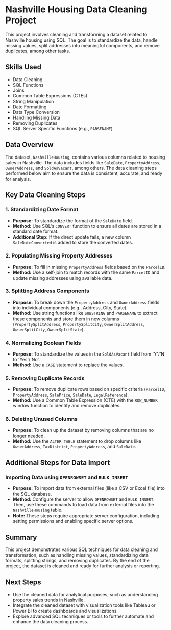 # Nashville Housing Data Cleaning Project

This project involves cleaning and transforming a dataset related to Nashville housing using SQL. The goal is to standardize the data, handle missing values, split addresses into meaningful components, and remove duplicates, among other tasks.

## Skills Used

- Data Cleaning
- SQL Functions
- Joins
- Common Table Expressions (CTEs)
- String Manipulation
- Date Formatting
- Data Type Conversion
- Handling Missing Data
- Removing Duplicates
- SQL Server Specific Functions (e.g., `PARSENAME`)

## Data Overview

The dataset, `NashvilleHousing`, contains various columns related to housing sales in Nashville. The data includes fields like `SaleDate`, `PropertyAddress`, `OwnerAddress`, and `SoldAsVacant`, among others. The data cleaning steps performed below aim to ensure the data is consistent, accurate, and ready for analysis.

## Key Data Cleaning Steps

### 1. Standardizing Date Format

- **Purpose:** To standardize the format of the `SaleDate` field.
- **Method:** Use SQL's `CONVERT` function to ensure all dates are stored in a standard date format.
- **Additional Step:** If the direct update fails, a new column `SaleDateConverted` is added to store the converted dates.

### 2. Populating Missing Property Addresses

- **Purpose:** To fill in missing `PropertyAddress` fields based on the `ParcelID`.
- **Method:** Use a self-join to match records with the same `ParcelID` and update missing addresses using available data.

### 3. Splitting Address Components

- **Purpose:** To break down the `PropertyAddress` and `OwnerAddress` fields into individual components (e.g., Address, City, State).
- **Method:** Use string functions like `SUBSTRING` and `PARSENAME` to extract these components and store them in new columns (`PropertySplitAddress`, `PropertySplitCity`, `OwnerSplitAddress`, `OwnerSplitCity`, `OwnerSplitState`).

### 4. Normalizing Boolean Fields

- **Purpose:** To standardize the values in the `SoldAsVacant` field from 'Y'/'N' to 'Yes'/'No'.
- **Method:** Use a `CASE` statement to replace the values.

### 5. Removing Duplicate Records

- **Purpose:** To remove duplicate rows based on specific criteria (`ParcelID`, `PropertyAddress`, `SalePrice`, `SaleDate`, `LegalReference`).
- **Method:** Use a Common Table Expression (CTE) with the `ROW_NUMBER` window function to identify and remove duplicates.

### 6. Deleting Unused Columns

- **Purpose:** To clean up the dataset by removing columns that are no longer needed.
- **Method:** Use the `ALTER TABLE` statement to drop columns like `OwnerAddress`, `TaxDistrict`, `PropertyAddress`, and `SaleDate`.

## Additional Steps for Data Import

### Importing Data using `OPENROWSET` and `BULK INSERT`

- **Purpose:** To import data from external files (like a CSV or Excel file) into the SQL database.
- **Method:** Configure the server to allow `OPENROWSET` and `BULK INSERT`. Then, use these commands to load data from external files into the `NashvilleHousing` table.
- **Note:** These steps require appropriate server configuration, including setting permissions and enabling specific server options.

## Summary

This project demonstrates various SQL techniques for data cleaning and transformation, such as handling missing values, standardizing data formats, splitting strings, and removing duplicates. By the end of the project, the dataset is cleaned and ready for further analysis or reporting.

## Next Steps

- Use the cleaned data for analytical purposes, such as understanding property sales trends in Nashville.
- Integrate the cleaned dataset with visualization tools like Tableau or Power BI to create dashboards and visualizations.
- Explore advanced SQL techniques or tools to further automate and enhance the data cleaning process.
